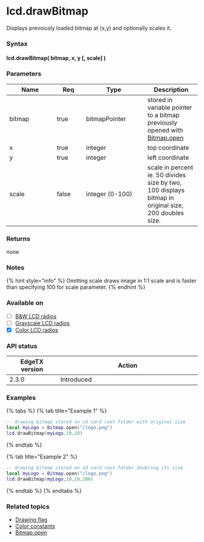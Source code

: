 # lcd.drawBitmap

Displays prevoiusly loaded bitmap at (x,y) and optionally scales it.

### Syntax

#### lcd.drawBitmap( bitmap, x, y \[, scale] )

### Parameters

<table><thead><tr><th width="109">Name</th><th width="61" data-type="checkbox">Req</th><th width="146">Type</th><th>Description</th></tr></thead><tbody><tr><td>bitmap</td><td>true</td><td>bitmapPointer</td><td>stored in variable pointer to a bitmap previously opened with <a href="../bitmap/open.md">Bitmap.open</a></td></tr><tr><td>x</td><td>true</td><td>integer</td><td>top coordinate</td></tr><tr><td>y</td><td>true</td><td>integer</td><td>left coordinate</td></tr><tr><td>scale</td><td>false</td><td>integer (0-100)</td><td>scale in percent ie. 50 divides size by two, 100 displays bitmap in original size, 200 doubles size.</td></tr></tbody></table>

### Returns

none

### Notes

{% hint style="info" %}
Omitting scale draws image in 1:1 scale and is faster than specifying 100 for scale parameter.
{% endhint %}

### Available on

* [ ] [B\&W LCD radios](../../overview/radios/#radios-with-b-and-w-lcd-screen)
* [ ] [Grayscale LCD radios](../../overview/radios/#radios-with-grayscale-lcd-screen)
* [x] [Color LCD radios](../../overview/radios/#radios-with-color-lcd-screen)

### API status

<table><thead><tr><th width="166">EdgeTX version</th><th width="573">Action</th></tr></thead><tbody><tr><td>2.3.0</td><td>Introduced</td></tr></tbody></table>

### Examples

{% tabs %}
{% tab title="Example 1" %}
```lua
-- drawing bitmap stored on sd card root folder with original size
local myLogo = Bitmap.open("/logo.png")
lcd.drawBitmap(myLogo,10,10)
```
{% endtab %}

{% tab title="Example 2" %}
```lua
-- drawing bitmap stored on sd card root folder doubling its size
local myLogo = Bitmap.open("/logo.png")
lcd.drawBitmap(myLogo,10,10,200)
```
{% endtab %}
{% endtabs %}

### Related topics

* [Drawing flag](../../lua-api-programming/drawing-flags-and-colors.md)
* [Color constants](../constants/color-constants.md)
* [Bitmap.open](../bitmap/open.md)
